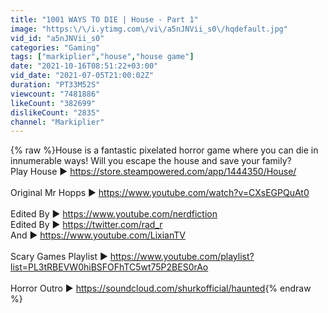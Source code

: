 ```yaml
---
title: "1001 WAYS TO DIE | House - Part 1"
image: "https:\/\/i.ytimg.com\/vi\/a5nJNVii_s0\/hqdefault.jpg"
vid_id: "a5nJNVii_s0"
categories: "Gaming"
tags: ["markiplier","house","house game"]
date: "2021-10-16T08:51:22+03:00"
vid_date: "2021-07-05T21:00:02Z"
duration: "PT33M52S"
viewcount: "7481886"
likeCount: "382699"
dislikeCount: "2835"
channel: "Markiplier"
---
```

{% raw %}House is a fantastic pixelated horror game where you can die in innumerable ways! Will you escape the house and save your family?<br />Play House ► <a rel="nofollow" target="blank" href="https://store.steampowered.com/app/1444350/House/">https://store.steampowered.com/app/1444350/House/</a><br /><br />Original Mr Hopps ► <a rel="nofollow" target="blank" href="https://www.youtube.com/watch?v=CXsEGPQuAt0">https://www.youtube.com/watch?v=CXsEGPQuAt0</a><br /><br />Edited By ► <a rel="nofollow" target="blank" href="https://www.youtube.com/nerdfiction">https://www.youtube.com/nerdfiction</a><br />Edited By ► <a rel="nofollow" target="blank" href="https://twitter.com/rad_r">https://twitter.com/rad_r</a><br />And ► <a rel="nofollow" target="blank" href="https://www.youtube.com/LixianTV">https://www.youtube.com/LixianTV</a><br /><br />Scary Games Playlist ► <a rel="nofollow" target="blank" href="https://www.youtube.com/playlist?list=PL3tRBEVW0hiBSFOFhTC5wt75P2BES0rAo">https://www.youtube.com/playlist?list=PL3tRBEVW0hiBSFOFhTC5wt75P2BES0rAo</a><br /><br />Horror Outro ► <a rel="nofollow" target="blank" href="https://soundcloud.com/shurkofficial/haunted">https://soundcloud.com/shurkofficial/haunted</a>{% endraw %}
